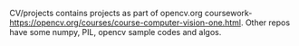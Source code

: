 CV/projects contains projects as part of opencv.org coursework- https://opencv.org/courses/course-computer-vision-one.html.
Other repos have some numpy, PIL, opencv sample codes and algos.
